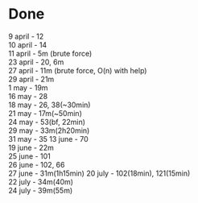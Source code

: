 # Done
9 april - 12  
10 april - 14  
11 april - 5m (brute force)  
23 april - 20, 6m  
27 april - 11m (brute force, O(n) with help)  
29 april - 21m  
1 may - 19m  
16 may - 28  
18 may - 26, 38(~30min)  
21 may - 17m(~50min)  
24 may - 53(bf, 22min)  
29 may - 33m(2h20min)  
31 may - 35
13 june - 70  
19 june - 22m   
25 june - 101   
26 june - 102, 66  
27 june - 31m(1h15min)
20 july - 102(18min), 121(15min)      
22 july - 34m(40m)   
24 july - 39m(55m)